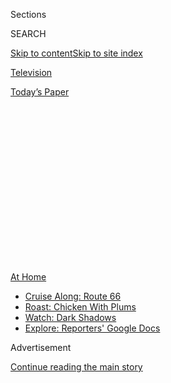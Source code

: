 <div id="app">

<div>

<div>

<div>

<div class="NYTAppHideMasthead css-1q2w90k e1suatyy0">

<div class="section css-ui9rw0 e1suatyy2">

<div class="css-eph4ug er09x8g0">

<div class="css-6n7j50">

</div>

<span class="css-1dv1kvn">Sections</span>

<div class="css-10488qs">

<span class="css-1dv1kvn">SEARCH</span>

</div>

[Skip to content](#site-content)[Skip to site
index](#site-index)

</div>

<div id="masthead-section-label" class="css-1wr3we4 eaxe0e00">

[Television](https://www.nytimes3xbfgragh.onion/section/arts/television)

</div>

<div class="css-10698na e1huz5gh0">

</div>

</div>

<div id="masthead-bar-one" class="section hasLinks css-15hmgas e1csuq9d3">

<div class="css-uqyvli e1csuq9d0">

</div>

<div class="css-1uqjmks e1csuq9d1">

</div>

<div class="css-9e9ivx">

[](https://myaccount.nytimes3xbfgragh.onion/auth/login?response_type=cookie&client_id=vi)

</div>

<div class="css-1bvtpon e1csuq9d2">

[Today’s
Paper](https://www.nytimes3xbfgragh.onion/section/todayspaper)

</div>

</div>

</div>

</div>

<div data-aria-hidden="false">

<div id="site-content" data-role="main">

<div>

<div class="css-1aor85t" style="opacity:0.000000001;z-index:-1;visibility:hidden">

<div class="css-1hqnpie">

<div class="css-epjblv">

<span class="css-17xtcya">[Television](/section/arts/television)</span><span class="css-x15j1o">|</span><span class="css-fwqvlz">The
Best Movies and TV Shows Coming to Netflix, Amazon and More in
September</span>

</div>

<div class="css-k008qs">

<div class="css-1iwv8en">

<span class="css-18z7m18"></span>

<div>

</div>

</div>

<span class="css-1n6z4y">https://nyti.ms/2YVcKNU</span>

<div class="css-1705lsu">

<div class="css-4xjgmj">

<div class="css-4skfbu" data-role="toolbar" data-aria-label="Social Media Share buttons, Save button, and Comments Panel with current comment count" data-testid="share-tools">

  - 
  - 
  - 
  - 
    
    <div class="css-6n7j50">
    
    </div>

  - 
  - 

</div>

</div>

</div>

</div>

</div>

</div>

<div class="css-13pd83m">

<div id="NYT_TOP_BANNER_REGION">

<div>

<div id="maps-athome-menu" class="section css-l08pwh interactive-content interactive-size-medium">

<div class="css-17ih8de interactive-body">

<div class="at-home-nav__innerContainer">

<div class="at-home-nav__title">

[At
Home](https://www.nytimes3xbfgragh.onion/spotlight/at-home?action=click&pgtype=Article&state=default&region=TOP_BANNER&context=at_home_menu)

</div>

  - [Cruise Along:
    Route 66](https://www.nytimes3xbfgragh.onion/2020/09/07/travel/route-66.html?action=click&pgtype=Article&state=default&region=TOP_BANNER&context=at_home_menu)
  - [Roast: Chicken With
    Plums](https://www.nytimes3xbfgragh.onion/2020/09/04/dining/sheet-pan-chicken.html?action=click&pgtype=Article&state=default&region=TOP_BANNER&context=at_home_menu)
  - [Watch: Dark
    Shadows](https://www.nytimes3xbfgragh.onion/2020/09/04/arts/television/dark-shadows-stream.html?action=click&pgtype=Article&state=default&region=TOP_BANNER&context=at_home_menu)
  - [Explore: Reporters' Google
    Docs](https://www.nytimes3xbfgragh.onion/interactive/2020/at-home/even-more-reporters-editors-diaries-lists-recommendations.html?action=click&pgtype=Article&state=default&region=TOP_BANNER&context=at_home_menu)

</div>

</div>

</div>

</div>

</div>

</div>

<div id="top-wrapper" class="css-1sy8kpn">

<div id="top-slug" class="css-l9onyx">

Advertisement

</div>

[Continue reading the main
story](#after-top)

<div class="ad top-wrapper" style="text-align:center;height:100%;display:block;min-height:250px">

<div id="top" class="place-ad" data-position="top" data-size-key="top">

</div>

</div>

<div id="after-top">

</div>

</div>

<div>

<div id="sponsor-wrapper" class="css-1hyfx7x">

<div id="sponsor-slug" class="css-19vbshk">

Supported by

</div>

[Continue reading the main
story](#after-sponsor)

<div id="sponsor" class="ad sponsor-wrapper" style="text-align:center;height:100%;display:block">

</div>

<div id="after-sponsor">

</div>

</div>

<div class="css-186x18t">

</div>

<div class="css-1vkm6nb ehdk2mb0">

# The Best Movies and TV Shows Coming to Netflix, Amazon and More in September

</div>

Every month, subscription streaming services add a new batch of titles
to their libraries. Here are our picks for September.

<div class="css-18e8msd">

<div class="css-vp77d3 epjyd6m0">

<div class="css-1baulvz">

By <span class="css-1baulvz last-byline" itemprop="name">Noel
Murray</span>

</div>

</div>

  - Sept. 1,
    2020

  - 
    
    <div class="css-4xjgmj">
    
    <div class="css-d8bdto" data-role="toolbar" data-aria-label="Social Media Share buttons, Save button, and Comments Panel with current comment count" data-testid="share-tools">
    
      - 
      - 
      - 
      - 
        
        <div class="css-6n7j50">
        
        </div>
    
      - 
      - 
    
    </div>
    
    </div>

</div>

</div>

<div class="section meteredContent css-1r7ky0e" name="articleBody" itemprop="articleBody">

<div class="css-1fanzo5 StoryBodyCompanionColumn">

<div class="css-53u6y8">

*For more recommendations on what to stream, sign up for our*
[*twice-weekly Watching newsletter
here*](https://www.nytimes3xbfgragh.onion/newsletters/watching)*.*

September traditionally marks the start of the new television season,
and the return of some of our favorite shows. But like nearly everything
else in this highly unusual year, fall’s TV slate will look a lot
different because many series that shut down production in the spring
have yet to resume.

There are exceptions, though — a few of which are on the list below. For
everyone who’s been waiting patiently for the next seasons of “Fargo,”
“The Boys” or “Pen15,” you have a lot to look forward to in September.
This month also sees the arrival of new shows and movies created by some
of the industry’s top talent, including Luca Guadagnino, Ridley Scott,
Gillian Flynn and Antonio Campos.

Here are our picks for the best new films and TV series premiering this
month, plus a roundup of some of the other notable titles that will be
available to stream. (Note: Streaming services occasionally change
schedules without giving notice.)

</div>

</div>

<div class="css-1fanzo5 StoryBodyCompanionColumn">

<div class="css-53u6y8">

## New to Netflix

</div>

</div>

<div class="css-79elbk" data-testid="photoviewer-wrapper">

<div class="css-z3e15g" data-testid="photoviewer-wrapper-hidden">

</div>

<div class="css-1a48zt4 ehw59r15" data-testid="photoviewer-children">

![<span class="css-16f3y1r e13ogyst0" data-aria-hidden="true">Sherlock
Holmes had a mystery-solving younger sister? Millie Bobby Brown plays
her in “Enola
Holmes.”</span><span class="css-cnj6d5 e1z0qqy90" itemprop="copyrightHolder"><span class="css-1ly73wi e1tej78p0">Credit...</span><span>Netflix</span></span>](https://static01.graylady3jvrrxbe.onion/images/2020/09/01/multimedia/01septstream2/merlin_176285217_b9a477ee-7e52-4141-b88b-9467026430d8-articleLarge.jpg?quality=75&auto=webp&disable=upscale)

</div>

</div>

<div class="css-1fanzo5 StoryBodyCompanionColumn">

<div class="css-53u6y8">

**‘Away’**

**Starts streaming:** Sept. 4

Science fiction meets family drama — with a heavier emphasis on the
drama — in the slick and involving “Away,” an outer-space adventure
about people whose feet are firmly planted on Earth. Hilary Swank plays
Emma Green, the commander of an international mission to Mars who is
dealing with a skeptical crew and her anxiety over leaving her husband,
Matt (Josh Charles), and their teenage daughter, Alexis (Talitha Eliana
Bateman), back home for three years. The series’ creator, Andrew
Hinderaker, works some realistic concerns and crises that might befall
astronauts into the plot, but the show is primarily about the
conflicting personalities of the characters and how their ordinary human
weaknesses might jeopardize a potentially grand achievement for all
humankind.

**‘The Social Dilemma’**

**Starts streaming:** Sept. 9

The cautionary documentary “The Social Dilemma,” **** about our loss of
privacy in the internet age, may not change the behavior of anyone who
watches it, but the movie should at least unsettle the parts of the
brain that worry about nefarious forces secretly controlling the planet.
The director Jeff Orlowski divides the film fairly equally between
interviews and dramatizations. In the talking head scenes, Silicon
Valley veterans describe in alarming and granular detail how the likes
of Google and Facebook are constantly tracking users’ preferences and
steering their interactions. The staged scenes illustrate how this plays
out in reality, as actors portray a typical American family addicted to
their phones. This unusual and engaging approach to a tricky subject
helps explain the simple and mostly automated ways that big tech has
changed our lives.

**‘The Devil All the Time’**

**Starts streaming:** Sept. 16

There’s a full season’s worth of story packed into the two-hour movie
“The Devil All the Time,” a star-studded southern gothic drama based
on Donald Ray Pollock’s decades-spanning 2011 novel. The director
Antonio Campos (who also wrote the script with Paulo Campos, his
brother) streamlines some of Pollock’s book but keeps its primary cast
of hard-bitten Ohio coal country characters: a deeply religious,
battle-scarred World War II vet (played by Bill Skarsgard); his
rough-hewed crusader son (Tom Holland); a corrupt sheriff (Sebastian
Stan); a sleazy preacher (Robert Pattinson); and a pair of
thrill-killers (Jason Clarke and Riley Keough). Over the course of the
1950s and ’60s, a series of violent confrontations and gruesome murders
tests the characters’ convictions and exposes how these multiple
generations of churchgoing folk are bound together as much by their grim
secrets as by their faith.

**‘Enola Holmes’**

**Starts streaming:** Sept. 23

The “Stranger Things” phenom Millie Bobby Brown is both the star and one
of the producers of “Enola Holmes,” an adaptation of Nancy Springer’s
series of young adult novels about Sherlock Holmes’s kid sister. Taking
great liberties with the Holmes mythology, the movie’s director, Harry
Bradbeer, and the screenwriter Jack Thorne have Brown playing the clever
teenage sleuth-in-training Enola, who runs away from home to track down
her missing mother, Eudoria (Helena Bonham Carter), over the objections
of her officious brother, Mycroft (Sam Claflin), and her more kindly
brother, Sherlock (Henry Cavill). Bradbeer and Thorne keep the tone
light, but they don’t skimp on the nifty mystery-solving. And when in
doubt, they turn the camera on the remarkably likable Brown, whose Enola
shows wit and pluck while exploring London’s demimonde.

**Also arriving:**

**Sept. 1**

“Felipe Esparza: Bad Decisions (Felipe Esparza: Malas Decisiones)”

**Sept. 2**

“Chef’s Table: BBQ”

**Sept. 3**

</div>

</div>

<div class="css-1fanzo5 StoryBodyCompanionColumn">

<div class="css-53u6y8">

“Love, Guaranteed”

“Young Wallander”

**Sept. 4**

“I’m Thinking of Ending Things”

**Sept. 9**

“Cuties (Mignonnes)”

“Get Organized with The Home Edit”

“La Línea: Shadow of Narco”

**Sept. 10**

“The Babysitter: Killer Queen”

“Julie and the Phantoms”

<div id="NYT_MAIN_CONTENT_2_REGION" class="css-9tf9ac">

<div>

</div>

</div>

**Sept. 11**

“The Duchess”

**Sept. 16**

“Baby” Season 3

“Criminal: UK” Season 2

“Sing On\!”

**Sept. 18**

“Ratched”

**Sept. 25**

“Country-ish”

“A Perfect Crime”

**Sept. 29**

“Michelle Buteau: Welcome to Buteaupia”

**Sept. 30**

“The Boys in the
Band”

## New to Hulu

</div>

</div>

<div class="css-79elbk" data-testid="photoviewer-wrapper">

<div class="css-z3e15g" data-testid="photoviewer-wrapper-hidden">

</div>

<div class="css-1a48zt4 ehw59r15" data-testid="photoviewer-children">

<div class="css-1xdhyk6 erfvjey0">

<span class="css-1ly73wi e1tej78p0">Image</span>

<div class="css-zjzyr8">

<div data-testid="lazyimage-container" style="height:257.77777777777777px">

</div>

</div>

</div>

<span class="css-16f3y1r e13ogyst0" data-aria-hidden="true">Maya
Erskine, left, and Anna Konkle embodying their adolescent selves in the
comedy
“Pen15.”</span><span class="css-cnj6d5 e1z0qqy90" itemprop="copyrightHolder"><span class="css-1ly73wi e1tej78p0">Credit...</span><span>Erica
Parise/Hulu</span></span>

</div>

</div>

<div class="css-1fanzo5 StoryBodyCompanionColumn">

<div class="css-53u6y8">

**‘Pen15’ Season 2**

**Starts streaming:** Sept. 18

The extreme emotional swings and the tawdry romantic crises of junior
high school provided for some charmingly awkward comedy in Season 1 of
“Pen15.” The co-stars Maya Erskine and Anna Konkle (who also created
the show with Sam Zvibleman) put themselves back into their 13-year-old
selves, circa the year 2000, remembering what it was like to obsess over
every casual interaction with the opposite sex. The second season picks
up where the first left off, with the girls struggling to act more
mature than they actually are, in the aftermath of a big party that
stirred up a lot of gossip among their classmates. The series is as
funny, bittersweet and keenly observed as ever — and highly recommended
for anyone who doesn’t mind cringing at their own icky memories of
adolescence.

</div>

</div>

<div class="css-1fanzo5 StoryBodyCompanionColumn">

<div class="css-53u6y8">

**‘Fargo’ Season 4**

**Starts streaming:** Sept. 28

It’s been more than three years since the Season 3 finale of the offbeat
crime anthology “Fargo” aired. In the interim, the creator Noah Hawley
stayed busy with his other TV series, “Legion,” while waiting for
inspiration to strike for Season 4. Production was derailed by the
pandemic just before the last few episodes were completed; but Hawley
recently reconvened the cast and crew, to finish telling one of the
show’s most ambitious stories yet, set in Kansas City, Mo., in 1950.
Chris Rock plays a crime boss butting heads with the white establishment
and the remnants of the city’s Jewish, Irish and Italian gangs. As
always, Hawley takes some half-forgotten pieces of American history —
from the invention of the credit card to the battles over racial
segregation in the Midwest — mixes them with a little bit of pulp
fantasy and presents them with the kind of stylistic and dialogue
flourishes designed to appeal to fans of the original Coen brothers
movie.

**Also arriving:**

**Sept. 7**

“Madagascar: A Little Wild”

**Sept. 9**

“Woke”

**Sept. 16**

“Archer” Season 11

**Sept. 26**

“A Wilderness of
Error”

## New to Amazon

</div>

</div>

<div class="css-79elbk" data-testid="photoviewer-wrapper">

<div class="css-z3e15g" data-testid="photoviewer-wrapper-hidden">

</div>

<div class="css-1a48zt4 ehw59r15" data-testid="photoviewer-children">

<div class="css-1xdhyk6 erfvjey0">

<span class="css-1ly73wi e1tej78p0">Image</span>

<div class="css-zjzyr8">

<div data-testid="lazyimage-container" style="height:257.77777777777777px">

</div>

</div>

</div>

<span class="css-16f3y1r e13ogyst0" data-aria-hidden="true">Dominique
McElligott as Queen Maeve, one of the troubled superheroes in “The
Boys.”</span><span class="css-cnj6d5 e1z0qqy90" itemprop="copyrightHolder"><span class="css-1ly73wi e1tej78p0">Credit...</span><span>Jasper
Savage/Amazon Studios</span></span>

</div>

</div>

<div class="css-1fanzo5 StoryBodyCompanionColumn">

<div class="css-53u6y8">

**‘The Boys’ Season 2**

**Starts streaming:** Sept. 4

The writer-producer Eric Kripke’s satirical action series, “The Boys,”
is an adults-only takedown of the superhero genre, adapting the
gleefully vulgar comic book, by the writer Garth Ennis and the artist
Darick Robertson, into a surprisingly pointed critique of goody-goody
caped crusaders. As Season 1 of “The Boys” made clear, this is a nuanced
and all-too-relevant examination of the many faces of authoritarianism:
from the telegenic heroes worshiped by the masses to the sketchy
vigilantes who defy the law to achieve what they believe is a righteous
outcome. Season 2 doubles down on the social commentary, making this not
just an incredibly entertaining superpowered fantasy, but also one with
something to say about how charismatic people can sometimes warp the
public perception of right and wrong.

**‘Utopia’**

**Starts streaming:** Sept. 25

The stylish, frenetic and at times ultraviolent British drama “Utopia”
aired two six-episode seasons in 2013 and 2014, telling a tangled and
ultimately incomplete story about obsessive comic book fans who think
they’ve discovered clues to a dark, apocalyptic conspiracy. Back when
the show was drawing international buzz, the director-producer David
Fincher was going to adapt it for the United States alongside the writer
Gillian Flynn for HBO. Fincher and HBO both left the project, but Flynn
remains on board for the American version, with a talented young cast
that includes Sasha Lane and Dan Byrd, playing well-meaning nerds whose
preoccupations with deep states and secret pandemics may be incredibly
prescient — or it may be distracting them from what’s really going in
the world.

**Also arriving:**

**Sept. 4**

“Dino Dana: The Movie”

**Sept. 8**

“First One In”

**Sept. 18**

“All In: The Fight for Democracy”

**Sept.
25**

“Judy”

</div>

</div>

<div class="css-1fanzo5 StoryBodyCompanionColumn">

<div class="css-53u6y8">

## New to HBO Max

</div>

</div>

<div class="css-79elbk" data-testid="photoviewer-wrapper">

<div class="css-z3e15g" data-testid="photoviewer-wrapper-hidden">

</div>

<div class="css-1a48zt4 ehw59r15" data-testid="photoviewer-children">

<div class="css-1xdhyk6 erfvjey0">

<span class="css-1ly73wi e1tej78p0">Image</span>

<div class="css-zjzyr8">

<div data-testid="lazyimage-container" style="height:253.26666666666665px">

</div>

</div>

</div>

<span class="css-16f3y1r e13ogyst0" data-aria-hidden="true">Jordan
Loughran, left, as Tempest and Amanda Collin as Mother in “Raised by
Wolves.”</span><span class="css-cnj6d5 e1z0qqy90" itemprop="copyrightHolder"><span class="css-1ly73wi e1tej78p0">Credit...</span><span>Coco
Van Oppens/HBO Max</span></span>

</div>

</div>

<div class="css-1fanzo5 StoryBodyCompanionColumn">

<div class="css-53u6y8">

**‘Raised by Wolves’**

**Starts streaming:** Sept. 3

Though the science fiction series “Raised by Wolves” was created by the
writer Aaron Guzikowski, the vision for the show is recognizable as the
work of its executive producer, Ridley Scott, who directed the first two
episodes. The stark appearance and the at times gory narrative recall
Scott’s “Alien” movies, depicting a perilous future for humanity. An
android named Mother (Amanda Collin) tends to a small group of children
in hopes of starting a new civilization on a distant planet. But the
mission runs into trouble; much of the story that follows is about the
difficulties a high-functioning mechanical being has in understanding
and controlling the fragile bodies, unpredictable emotions and wild
superstitions of humans.

**‘We Are Who We Are’**

**Starts streaming:** Sept. 14

Created by the “Call Me by Your Name” director Luca Guadagnino, the
drama series “We Are Who We Are” should look and feel familiar to fans
of that sensuous romance. Jack Dylan Grazer plays Fraser, a socially
awkward New York teen who in 2016 moves to a United States Army base in
Italy with his two moms (played by Alice Braga and Chloë Sevigny) and
spends his days ogling hunky soldiers while trying to fit in with his
fellow military brats, across the ocean from a country enduring a
contentious presidential election. Typical of Guadagnino’s work, “We Are
Who We Are” is light on plot but strong when it comes to capturing
indelible moments from the recent past. The director has a marvelous
location to work with: an American outpost in Europe that is like a
Midwestern small town, yet abuts a decadent seaside resort.

**Also arriving:**

**Sept. 10**

“Unpregnant”

**Sept. 12**

“Coastal Elites”

**Sept. 14**

“The Third Day”

**Sept. 23**

“Agents of Chaos”

</div>

</div>

</div>

<div>

</div>

<div>

</div>

<div>

</div>

<div>

<div id="bottom-wrapper" class="css-1ede5it">

<div id="bottom-slug" class="css-l9onyx">

Advertisement

</div>

[Continue reading the main
story](#after-bottom)

<div id="bottom" class="ad bottom-wrapper" style="text-align:center;height:100%;display:block;min-height:90px">

</div>

<div id="after-bottom">

</div>

</div>

</div>

</div>

</div>

## Site Index

<div>

</div>

## Site Information Navigation

  - [© <span>2020</span> <span>The New York Times
    Company</span>](https://help.nytimes3xbfgragh.onion/hc/en-us/articles/115014792127-Copyright-notice)

<!-- end list -->

  - [NYTCo](https://www.nytco.com/)
  - [Contact
    Us](https://help.nytimes3xbfgragh.onion/hc/en-us/articles/115015385887-Contact-Us)
  - [Work with us](https://www.nytco.com/careers/)
  - [Advertise](https://nytmediakit.com/)
  - [T Brand Studio](http://www.tbrandstudio.com/)
  - [Your Ad
    Choices](https://www.nytimes3xbfgragh.onion/privacy/cookie-policy#how-do-i-manage-trackers)
  - [Privacy](https://www.nytimes3xbfgragh.onion/privacy)
  - [Terms of
    Service](https://help.nytimes3xbfgragh.onion/hc/en-us/articles/115014893428-Terms-of-service)
  - [Terms of
    Sale](https://help.nytimes3xbfgragh.onion/hc/en-us/articles/115014893968-Terms-of-sale)
  - [Site
    Map](https://spiderbites.nytimes3xbfgragh.onion)
  - [Help](https://help.nytimes3xbfgragh.onion/hc/en-us)
  - [Subscriptions](https://www.nytimes3xbfgragh.onion/subscription?campaignId=37WXW)

</div>

</div>

</div>

</div>

